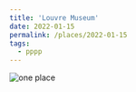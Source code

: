 ```yaml
---
title: 'Louvre Museum'
date: 2022-01-15
permalink: /places/2022-01-15
tags:
  - pppp
---
```


![one place](https://glucklichrui.github.io/images/Louvre_Museum.jpg)
